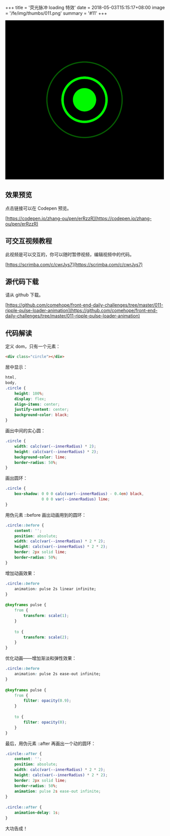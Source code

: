+++
title = '荧光脉冲 loading 特效'
date = 2018-05-03T15:15:17+08:00
image = '/fe/img/thumbs/011.png'
summary = '#11'
+++

![](./work.png)

## 效果预览

点击链接可以在 Codepen 预览。

[https://codepen.io/zhang-ou/pen/erRzzR](https://codepen.io/zhang-ou/pen/erRzzR)

## 可交互视频教程

此视频是可以交互的，你可以随时暂停视频，编辑视频中的代码。

[https://scrimba.com/c/cwrJys7](https://scrimba.com/c/cwrJys7)

## 源代码下载

请从 github 下载。

[https://github.com/comehope/front-end-daily-challenges/tree/master/011-ripple-pulse-loader-animation](https://github.com/comehope/front-end-daily-challenges/tree/master/011-ripple-pulse-loader-animation)

## 代码解读

定义 dom，只有一个元素：
```html
<div class="circle"></div>
```

居中显示：
```css
html,
body,
.circle {
	height: 100%;
	display: flex;
	align-items: center;
	justify-content: center;
	background-color: black;
}
```

画出中间的实心圆：
```css
.circle {
	width: calc(var(--innerRadius) * 2);
	height: calc(var(--innerRadius) * 2);
	background-color: lime;
	border-radius: 50%;
}
```

画出圆环：
```css
.circle {
	box-shadow: 0 0 0 calc(var(--innerRadius) - 0.4em) black,
				0 0 0 var(--innerRadius) lime;
}
```

用伪元素 ::before 画出动画用到的圆环：
```css
.circle::before {
	content: '';
	position: absolute;
	width: calc(var(--innerRadius) * 2 * 2);
	height: calc(var(--innerRadius) * 2 * 2);
	border: 2px solid lime;
	border-radius: 50%;
}
```

增加动画效果：
```css
.circle::before
	animation: pulse 2s linear infinite;
}

@keyframes pulse {
	from {
		transform: scale(1);
	}

	to {
		transform: scale(2);
	}
}
```

优化动画——增加渐淡和弹性效果：
```css
.circle::before
	animation: pulse 2s ease-out infinite;
}

@keyframes pulse {
	from {
		filter: opacity(0.9);
	}

	to {
		filter: opacity(0);
	}
}
```

最后，用伪元素 ::after 再画出一个动的圆环：
```css
.circle::after {
	content: '';
	position: absolute;
	width: calc(var(--innerRadius) * 2 * 2);
	height: calc(var(--innerRadius) * 2 * 2);
	border: 2px solid lime;
	border-radius: 50%;
	animation: pulse 2s ease-out infinite;
}

.circle::after {
	animation-delay: 1s;
}
```

大功告成！
